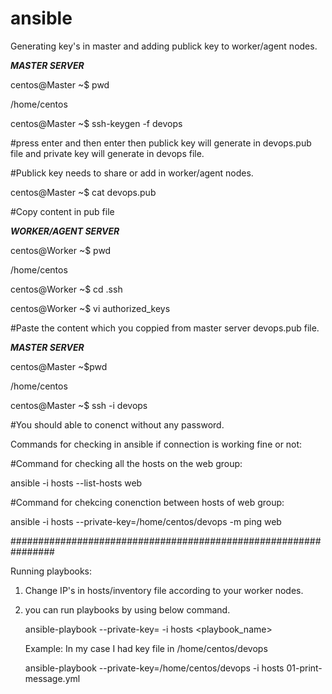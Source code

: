 # ansible

Generating key's in master and adding publick key to worker/agent nodes.

*********************MASTER SERVER*********************

centos@Master ~$ pwd

/home/centos

centos@Master ~$ ssh-keygen -f devops  

#press enter and then enter then publick key will generate in devops.pub file and private key will generate in devops file.

#Publick key needs to share or add in worker/agent nodes.

centos@Master ~$ cat devops.pub

#Copy content in pub file

*********************WORKER/AGENT SERVER*********************

centos@Worker ~$ pwd

/home/centos

centos@Worker ~$ cd .ssh

centos@Worker ~$ vi authorized_keys

#Paste the content which you coppied from master server devops.pub file.

*********************MASTER SERVER*********************

centos@Master ~$pwd

/home/centos

centos@Master ~$ ssh -i devops <workerip>


#You should able to conenct without any password.

Commands for checking in ansible if connection is working fine or not:

#Command for checking all the hosts on the web group:

ansible -i hosts --list-hosts web

#Command for chekcing conenction between hosts of web group:

ansible -i hosts --private-key=/home/centos/devops -m ping web


################################################################

Running playbooks:

1) Change IP's in hosts/inventory file according to your worker nodes.

2) you can run playbooks by using below command.

    ansible-playbook --private-key=<key-file Location> -i hosts <playbook_name>
  
    Example: In my case I had key file in /home/centos/devops
  
    ansible-playbook --private-key=/home/centos/devops -i hosts 01-print-message.yml

